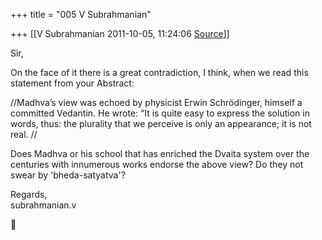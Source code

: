 +++
title = "005 V Subrahmanian"

+++
[[V Subrahmanian	2011-10-05, 11:24:06 [Source](https://groups.google.com/g/bvparishat/c/8UmWAJORuns)]]



Sir,  
  
On the face of it there is a great contradiction, I think, when we read this statement from your Abstract:  
  
//Madhva’s view was echoed by physicist Erwin Schrödinger, himself a committed Vedantin. He wrote: “It is quite easy to express the solution in words, thus: the plurality that we perceive is only an appearance; it is not real. //  
  
Does Madhva or his school that has enriched the Dvaita system over the centuries with innumerous works endorse the above view? Do they not swear by 'bheda-satyatva'?  
  
Regards,  
subrahmanian.v



